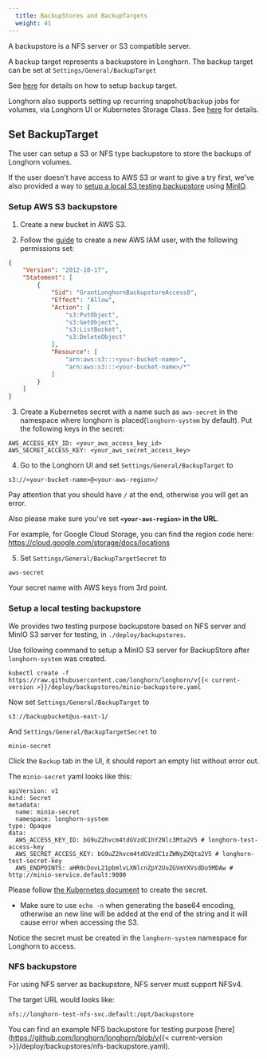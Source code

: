 ```yaml
---
  title: BackupStores and BackupTargets
  weight: 41
---
```


A backupstore is a NFS server or S3 compatible server.

A backup target represents a backupstore in Longhorn. The backup target can be set at `Settings/General/BackupTarget`

See [here](#set-backuptarget) for details on how to setup backup target.

Longhorn also supports setting up recurring snapshot/backup jobs for volumes, via Longhorn UI or Kubernetes Storage Class. See [here](../scheduling-backups-and-snapshots) for details.

## Set BackupTarget

The user can setup a S3 or NFS type backupstore to store the backups of Longhorn volumes.

If the user doesn't have access to AWS S3 or want to give a try first, we've also provided a way to [setup a local S3 testing backupstore](#setup-a-local-testing-backupstore) using [MinIO](https://minio.io/).

### Setup AWS S3 backupstore
1. Create a new bucket in AWS S3.

2. Follow the [guide](https://docs.aws.amazon.com/IAM/latest/UserGuide/id_users_create.html#id_users_create_console) to create a new AWS IAM user, with the following permissions set:

```json
{
    "Version": "2012-10-17",
    "Statement": [
        {
            "Sid": "GrantLonghornBackupstoreAccess0",
            "Effect": "Allow",
            "Action": [
                "s3:PutObject",
                "s3:GetObject",
                "s3:ListBucket",
                "s3:DeleteObject"
            ],
            "Resource": [
                "arn:aws:s3:::<your-bucket-name>",
                "arn:aws:s3:::<your-bucket-name>/*"
            ]
        }
    ]
}
```


3. Create a Kubernetes secret with a name such as `aws-secret` in the namespace where longhorn is placed(`longhorn-system` by default). Put the following keys in the secret:

```shell
AWS_ACCESS_KEY_ID: <your_aws_access_key_id>
AWS_SECRET_ACCESS_KEY: <your_aws_secret_access_key>
```

4. Go to the Longhorn UI and set `Settings/General/BackupTarget` to

```text
s3://<your-bucket-name>@<your-aws-region>/
```

Pay attention that you should have `/` at the end, otherwise you will get an error.

Also please make sure you've set **`<your-aws-region>` in the URL**.

For example, for Google Cloud Storage, you can find the region code here: https://cloud.google.com/storage/docs/locations

5.  Set `Settings/General/BackupTargetSecret` to

```
aws-secret
```
Your secret name with AWS keys from 3rd point.

### Setup a local testing backupstore
We provides two testing purpose backupstore based on NFS server and MinIO S3 server for testing, in `./deploy/backupstores`.

Use following command to setup a MinIO S3 server for BackupStore after `longhorn-system` was created.
```
kubectl create -f https://raw.githubusercontent.com/longhorn/longhorn/v{{< current-version >}}/deploy/backupstores/minio-backupstore.yaml
```

Now set `Settings/General/BackupTarget` to
```
s3://backupbucket@us-east-1/
```
And `Settings/General/BackupTargetSecret` to
```
minio-secret
```
Click the `Backup` tab in the UI, it should report an empty list without error out.

The `minio-secret` yaml looks like this:
```
apiVersion: v1
kind: Secret
metadata:
  name: minio-secret
  namespace: longhorn-system
type: Opaque
data:
  AWS_ACCESS_KEY_ID: bG9uZ2hvcm4tdGVzdC1hY2Nlc3Mta2V5 # longhorn-test-access-key
  AWS_SECRET_ACCESS_KEY: bG9uZ2hvcm4tdGVzdC1zZWNyZXQta2V5 # longhorn-test-secret-key
  AWS_ENDPOINTS: aHR0cDovL21pbmlvLXNlcnZpY2UuZGVmYXVsdDo5MDAw # http://minio-service.default:9000
```
Please follow [the Kubernetes document](https://kubernetes.io/docs/concepts/configuration/secret/#creating-a-secret-manually) to create the secret.
* Make sure to use `echo -n` when generating the base64 encoding, otherwise an new line will be added at the end of the string and it will cause error when accessing the S3.

Notice the secret must be created in the `longhorn-system` namespace for Longhorn to access.


### NFS backupstore

For using NFS server as backupstore, NFS server must support NFSv4.

The target URL would looks like:
```
nfs://longhorn-test-nfs-svc.default:/opt/backupstore
```

You can find an example NFS backupstore for testing purpose [here](https://github.com/longhorn/longhorn/blob/v{{< current-version >}}/deploy/backupstores/nfs-backupstore.yaml).

